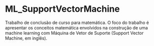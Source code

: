 # ML_SupportVectorMachine
Trabalho de conclusão de curso para matemática. O foco do trabalho é apresentar os conceitos matemática envolvidos na construção de uma machine learning com Máquina de Vetor de Suporte (Support Vector Machine, em inglês).
